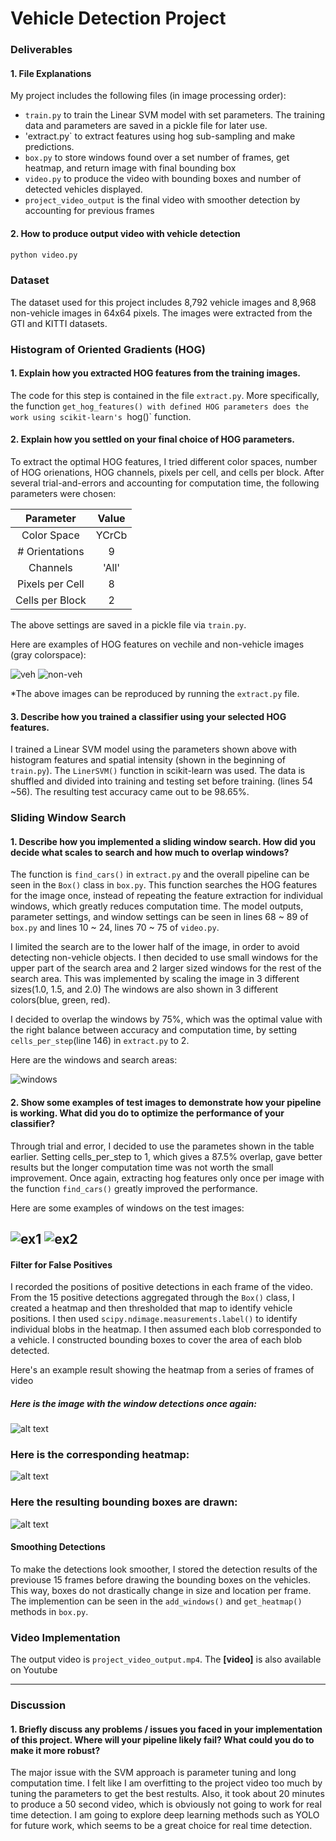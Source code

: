 # **Vehicle Detection Project**

[//]: # (Image References)
[image1]: https://cloud.githubusercontent.com/assets/10526591/24391851/3b6d5eda-13cc-11e7-907c-b7b9e92f6ba3.png "veh_HOG"
[image2]: https://cloud.githubusercontent.com/assets/10526591/24391850/3b6c6642-13cc-11e7-8a88-fde3caacd3ce.png "non-veh_HOG"
[image3]: https://cloud.githubusercontent.com/assets/10526591/24392978/3437376c-13d1-11e7-8c05-b7646cee237b.png "windows"
[image4]: https://cloud.githubusercontent.com/assets/10526591/24393201/21c493da-13d2-11e7-9eec-2b12bcec70ac.png "ex1"
[image5]: https://cloud.githubusercontent.com/assets/10526591/24393202/21ef9530-13d2-11e7-815b-12a685a6875e.png "ex2"
[image6]: https://cloud.githubusercontent.com/assets/10526591/24393538/78a3100e-13d3-11e7-8e15-9a063707b08b.png "ex3"
[image7]: https://cloud.githubusercontent.com/assets/10526591/24393539/78a335c0-13d3-11e7-91b4-cc732e70e318.png "heatmap"
[image8]: https://cloud.githubusercontent.com/assets/10526591/24393537/78a25312-13d3-11e7-8ff9-3ce823d5baf9.png "box"
[video1]: https://youtu.be/_23T4mz0IV0 "Video"

### Deliverables

#### 1. File Explanations

My project includes the following files (in image processing order):
* `train.py` to train the Linear SVM model with set parameters. The training data and parameters are saved in a pickle file for later use.
* 'extract.py` to extract features using hog sub-sampling and make predictions.
* `box.py` to store windows found over a set number of frames, get heatmap, and return image with final bounding box
* `video.py` to produce the video with bounding boxes and number of detected vehicles displayed.
* `project_video_output` is the final video with smoother detection by accounting for previous frames

#### 2. How to produce output video with vehicle detection
```sh
python video.py
```

### Dataset

The dataset used for this project includes 8,792 vehicle images and 8,968 non-vehicle images in 64x64 pixels. The images were extracted from the GTI and KITTI datasets.

### Histogram of Oriented Gradients (HOG)

#### 1. Explain how you extracted HOG features from the training images.

The code for this step is contained in the file `extract.py`. More specifically, the function `get_hog_features() with defined HOG parameters does the work using scikit-learn's `hog()` function.


#### 2. Explain how you settled on your final choice of HOG parameters.

To extract the optimal HOG features, I tried different color spaces, number of HOG orienations, HOG channels, pixels per cell, and cells per block.
After several trial-and-errors and accounting for computation time, the following parameters were chosen:

| Parameter        | Value   | 
|:-------------:|:-------------:| 
| Color Space      | YCrCb        | 
| # Orientations      | 9      |
| Channels     | 'All'      |
| Pixels per Cell      | 8        |
| Cells per Block      | 2        |

The above settings are saved in a pickle file via `train.py`.

Here are examples of HOG features on vechile and non-vehicle images (gray colorspace):

![veh][image1]
![non-veh][image2]

*The above images can be reproduced by running the `extract.py` file.

#### 3. Describe how  you trained a classifier using your selected HOG features.

I trained a Linear SVM model using the parameters shown above with histogram features and spatial intensity (shown in the beginning of `train.py`). The `LinerSVM()` function in scikit-learn was used. 
The data is shuffled and divided into training and testing set before training. (lines 54 ~56).
The resulting test accuracy came out to be 98.65%.

### Sliding Window Search

#### 1. Describe how you implemented a sliding window search.  How did you decide what scales to search and how much to overlap windows?

The function is `find_cars()` in `extract.py` and the overall pipeline can be seen in the `Box()` class in `box.py`. This function searches the HOG features for the image once, instead of repeating the feature extraction for individual windows, which greatly reduces computation time. The model outputs, parameter settings, and window settings can be seen in lines 68 ~ 89 of `box.py` and lines 10 ~ 24, lines 70 ~ 75 of `video.py`.

I limited the search are to the lower half of the image, in order to avoid detecting non-vehicle objects. I then decided to use small windows for the upper part of the search area and 2 larger sized windows for the rest of the search area. This was implemented by scaling the image in 3 different sizes(1.0, 1.5, and 2.0) The windows are also shown in 3 different colors(blue, green, red).

I decided to overlap the windows by 75%, which was the optimal value with the right balance between accuracy and computation time, by setting `cells_per_step`(line 146) in `extract.py` to 2.

Here are the windows and search areas:

![windows][image3]


#### 2. Show some examples of test images to demonstrate how your pipeline is working.  What did you do to optimize the performance of your classifier?

Through trial and error, I decided to use the parametes shown in the table earlier. Setting cells_per_step to 1, which gives a 87.5% overlap, gave better results but the longer computation time was not worth the small improvement. Once again, extracting hog features only once per image with the function `find_cars()` greatly improved the performance.

Here are some examples of windows on the test images:


![ex1][image4]
![ex2][image5]
---

#### Filter for False Positives

I recorded the positions of positive detections in each frame of the video.  From the 15 positive detections aggregated through the `Box()` class, I created a heatmap and then thresholded that map to identify vehicle positions.  I then used `scipy.ndimage.measurements.label()` to identify individual blobs in the heatmap.  I then assumed each blob corresponded to a vehicle.  I constructed bounding boxes to cover the area of each blob detected.  

Here's an example result showing the heatmap from a series of frames of video

##### Here is the image with the window detections once again:

![alt text][image6]

### Here is the corresponding heatmap:
![alt text][image7]

### Here the resulting bounding boxes are drawn:
![alt text][image8]


#### Smoothing Detections

To make the detections look smoother, I stored the detection results of the previouse 15 frames before drawing the bounding boxes on the vehicles.
This way, boxes do not drastically change in size and location per frame.
The implemention can be seen in the `add_windows()` and `get_heatmap()` methods in `box.py`.


### Video Implementation

The output video is `project_video_output.mp4`.
The **[video]** is also available on Youtube


---

### Discussion

#### 1. Briefly discuss any problems / issues you faced in your implementation of this project.  Where will your pipeline likely fail?  What could you do to make it more robust?

The major issue with the SVM approach is parameter tuning and long computation time. I felt like I am overfitting to the project video too much by tuning the parameters to get the best restults. Also, it took about 20 minutes to produce a 50 second video, which is obviously not going to work for real time detection. I am  going to explore deep learning methods such as YOLO for future work, which seems to be a great choice for real time detection.

